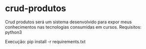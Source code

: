 # crud-produtos
Crud produtos será um sistema desenvolvido para expor meus conhecimentos nas tecnologias consumidas em cursos.
Requisitos: python3

Execução: pip install -r requirements.txt
